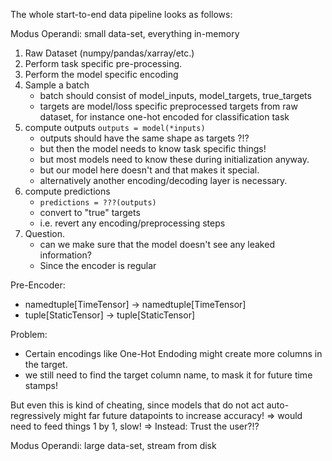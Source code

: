 The whole start-to-end data pipeline looks as follows:

Modus Operandi: small data-set, everything in-memory

1. Raw Dataset (numpy/pandas/xarray/etc.)
2. Perform task specific pre-processing.
3. Perform the model specific encoding
4. Sample a batch
   - batch should consist of model_inputs, model_targets, true_targets
   - targets are model/loss specific preprocessed targets from raw dataset, for instance
     one-hot encoded for classification task
5. compute outputs `outputs = model(*inputs)`
    - outputs should have the same shape as targets ?!?
    - but then the model needs to know task specific things!
    - but most models need to know these during initialization anyway.
    - but our model here doesn't and that makes it special.
    - alternatively another encoding/decoding layer is necessary.
6. compute predictions
    - `predictions = ???(outputs)`
    - convert to "true" targets
    - i.e. revert any encoding/preprocessing steps
7. Question.
    - can we make sure that the model doesn't see any leaked information?
    - Since the encoder is regular

Pre-Encoder:
- namedtuple[TimeTensor] -> namedtuple[TimeTensor]
- tuple[StaticTensor] -> tuple[StaticTensor]

Problem: 
- Certain encodings like One-Hot Endoding might create more columns in the target. 
- we still need to find the target column name, to mask it for future time stamps!

But even this is kind of cheating, since models that do not act auto-regressively might 
far future datapoints to increase accuracy!
=> would need to feed things 1 by 1, slow!
=> Instead: Trust the user?!?

Modus Operandi: large data-set, stream from disk
